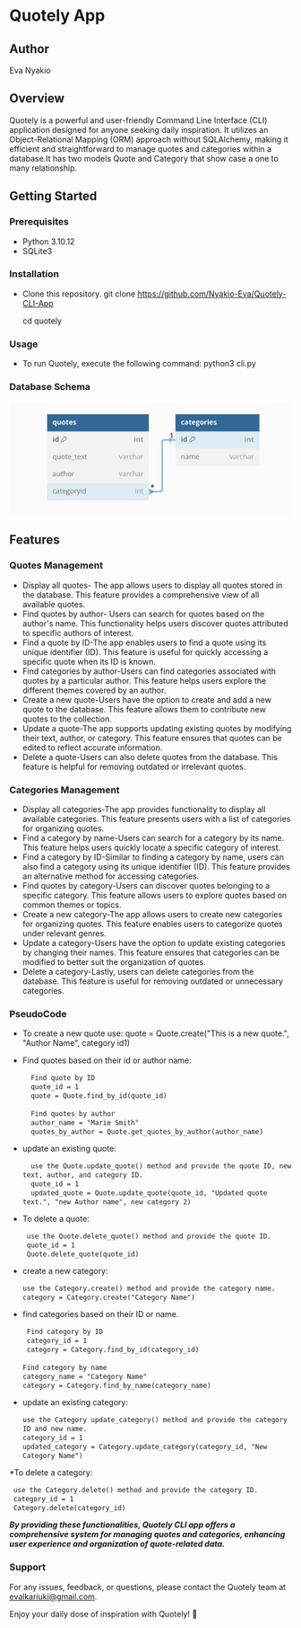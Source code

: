 # Quotely App

## Author
Eva Nyakio

## Overview

Quotely is a powerful and user-friendly Command Line Interface (CLI) application designed for anyone seeking daily inspiration. It utilizes an Object-Relational Mapping (ORM) approach without SQLAlchemy, making it efficient and straightforward to manage quotes and categories within a database.It has two models Quote and Category that show case a one to many relationship.

## Getting Started

### Prerequisites
- Python 3.10.12
- SQLite3

### Installation
- Clone this repository.
     git clone https://github.com/Nyakio-Eva/Quotely-CLI-App
     
     cd quotely

### Usage
- To run Quotely, execute the following command:
    python3 cli.py
    
### Database Schema

![Database Schema](QuotelySchema.png)



## Features

### Quotes Management

* Display all quotes- The app allows users to display all quotes stored in the database. This feature provides a comprehensive view of all available quotes.  
* Find quotes by author- Users can search for quotes based on the author's name. This functionality helps users discover quotes attributed to specific authors of interest.
* Find a quote by ID-The app enables users to find a quote using its unique identifier (ID). This feature is useful for quickly accessing a specific quote when its ID is known.
* Find categories by author-Users can find categories associated with quotes by a particular author. This feature helps users explore the different themes covered by an author.
* Create a new quote-Users have the option to create and add a new quote to the database. This feature allows them to contribute new quotes to the collection.
* Update a quote-The app supports updating existing quotes by modifying their text, author, or category. This feature ensures that quotes can be edited to reflect accurate information.
* Delete a quote-Users can also delete quotes from the database. This feature is helpful for removing outdated or irrelevant quotes.

### Categories Management

* Display all categories-The app provides functionality to display all available categories. This feature presents users with a list of categories for organizing quotes.
* Find a category by name-Users can search for a category by its name. This feature helps users quickly locate a specific category of interest.
* Find a category by ID-Similar to finding a category by name, users can also find a category using its unique identifier (ID). This feature provides an alternative method for accessing categories.
* Find quotes by category-Users can discover quotes belonging to a specific category. This feature allows users to explore quotes based on common themes or topics.
* Create a new category-The app allows users to create new categories for organizing quotes. This feature enables users to categorize quotes under relevant genres.
* Update a category-Users have the option to update existing categories by changing their names. This feature ensures that categories can be modified to better suit the organization of quotes.
* Delete a category-Lastly, users can delete categories from the database. This feature is useful for removing outdated or unnecessary categories.

### PseudoCode
* To create a new quote use: quote = Quote.create("This is a new quote.", "Author Name", category id1)
* Find quotes based on their id or author name:

        Find quote by ID
        quote_id = 1
        quote = Quote.find_by_id(quote_id)

        Find quotes by author
        author_name = "Marie Smith"
        quotes_by_author = Quote.get_quotes_by_author(author_name)

* update an existing quote:

        use the Quote.update_quote() method and provide the quote ID, new text, author, and category ID.
        quote_id = 1
        updated_quote = Quote.update_quote(quote_id, "Updated quote text.", "new Author name", new category 2)

*  To delete a quote: 

        use the Quote.delete_quote() method and provide the quote ID.
        quote_id = 1
        Quote.delete_quote(quote_id)

* create a new category:

      use the Category.create() method and provide the category name.
      category = Category.create("Category Name")

* find categories based on their ID or name.

       Find category by ID
       category_id = 1
       category = Category.find_by_id(category_id)

      Find category by name
      category_name = "Category Name"
      category = Category.find_by_name(category_name)  

* update an existing category:

      use the Category update_category() method and provide the category ID and new name. 
      category_id = 1
      updated_category = Category.update_category(category_id, "New Category Name")

*To delete a category: 

     use the Category.delete() method and provide the category ID.
     category_id = 1
     Category.delete(category_id)

   

***By providing these functionalities,  Quotely CLI app offers a comprehensive system for managing quotes and categories, enhancing user experience and organization of quote-related data.***

### Support

For any issues, feedback, or questions, please contact the Quotely team at evalkariuki@gmail.com.

Enjoy your daily dose of inspiration with Quotely! 🌟






